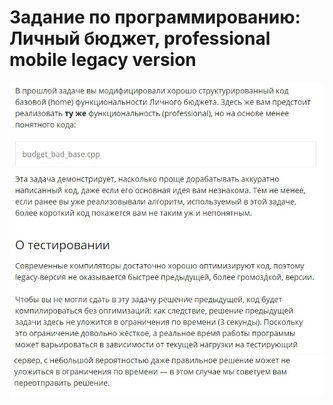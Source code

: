 # Задание по программированию: Личный бюджет, professional mobile legacy version
![image](./../../assets/482.jpg)
![image](./../../assets/483.jpg)
